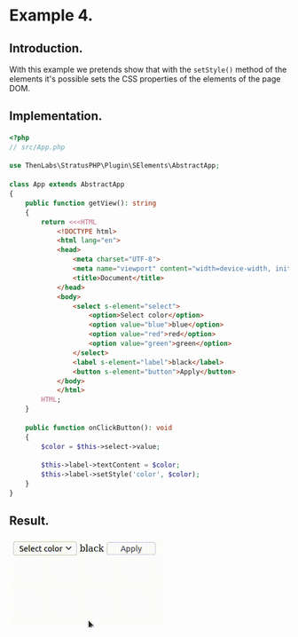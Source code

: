 
# Example 4.

## Introduction.

With this example we pretends show that with the `setStyle()` method of the elements it's possible sets the CSS properties of the elements of the page DOM.

## Implementation.

```php
<?php
// src/App.php

use ThenLabs\StratusPHP\Plugin\SElements\AbstractApp;

class App extends AbstractApp
{
    public function getView(): string
    {
        return <<<HTML
            <!DOCTYPE html>
            <html lang="en">
            <head>
                <meta charset="UTF-8">
                <meta name="viewport" content="width=device-width, initial-scale=1.0">
                <title>Document</title>
            </head>
            <body>
                <select s-element="select">
                    <option>Select color</option>
                    <option value="blue">blue</option>
                    <option value="red">red</option>
                    <option value="green">green</option>
                </select>
                <label s-element="label">black</label>
                <button s-element="button">Apply</button>
            </body>
            </html>
        HTML;
    }

    public function onClickButton(): void
    {
        $color = $this->select->value;

        $this->label->textContent = $color;
        $this->label->setStyle('color', $color);
    }
}
```

## Result.

![](result.gif)